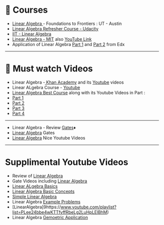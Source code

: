 
# :pushpin: Courses
* [Linear Algebra ](https://www.youtube.com/user/LAFFutX/playlists) - Foundations to Frontiers : UT - Austin
* [Linear Algebra Refresher Course - Udacity](https://www.udacity.com/course/linear-algebra-refresher-course--ud953)
* [IIT - Linear Algebra](https://www.youtube.com/playlist?list=PLbMVogVj5nJQ2vsW_hmyvVfO4GYWaaPp7)
* [Linear Algebra - MIT](https://ocw.mit.edu/courses/mathematics/18-06sc-linear-algebra-fall-2011/index.htm) also [YouTube Link](https://www.youtube.com/watch?list=PLE7DDD91010BC51F8&v=ZK3O402wf1c)
* Application of Linear Algebra [Part 1](https://www.edx.org/course/applications-linear-algebra-part-1-davidsonx-d003x-1) and [Part 2](https://www.edx.org/course/applications-linear-algebra-part-2-davidsonx-d003x-2) from Edx
 ---
 # :movie_camera: Must watch Videos 

* Linear Algebra -[ Khan Academy](https://www.khanacademy.org/math/linear-algebra) and its [Youtube](https://www.youtube.com/playlist?list=PLFD0EB975BA0CC1E0) videos
* Linear ALgebra Course  - [Youtube](https://www.youtube.com/playlist?list=PLHXZ9OQGMqxfUl0tcqPNTJsb7R6BqSLo6)
* [Linear Algebra Best Course](https://www.lem.ma/books/VBS92YDYuscc5-lK/landing) along with its Youtube Videos in Part :
* [Part 1](https://www.youtube.com/playlist?list=PLlXfTHzgMRUKXD88IdzS14F4NxAZudSmv)
* [Part 2](https://www.youtube.com/playlist?list=PLlXfTHzgMRULWJYthculb2QWEiZOkwTSU)
* [Part 3](https://www.youtube.com/playlist?list=PLlXfTHzgMRUIqYrutsFXCOmiqKUgOgGJ5)
* [Part 4](https://www.youtube.com/playlist?list=PLlXfTHzgMRULZfrNCrrJ7xDcTjGr633mm&disable_polymer=true)
---
* Linear Algebra - Review [Gates](https://www.youtube.com/playlist?list=PLEbnTDJUr_IdiveZ4bvOc1Oh2zEp7J8z6):diamonds:
* [Linear Algebra](https://www.youtube.com/playlist?list=PLXVjll7-2kRk5jkvWBoUV9BNpeIuSyR9d) Gates
* [Linear Algebra](https://www.youtube.com/playlist?list=PLAFEC355DFEADC30C) Nice Youtube Videos


 
 ---
 # Supplimental Youtube Videos
 * Review of [Linear Algebra](https://www.youtube.com/playlist?list=PLZcI2rZdDGQrb4VjOoMm2-o7Fu_mvij8F)
 * Gate Videos including [Linear Algebra](https://www.youtube.com/playlist?list=PLNEqvET0cb66g5UlAzxhzvj6EZLtgsIww)
 * [Linear ALgebra Basics](https://www.youtube.com/playlist?list=PLWbnIo7XnOkz1hBLdv_0LwcdwUjvoZL5s)
 * [Linear Algebra Basic Concepts](https://www.youtube.com/playlist?list=PLX2gX-ftPVXVuWEutmvA163NoDCAhiWv2)
 * [Simple Linear Algebra](https://www.youtube.com/playlist?list=PLDDGPdw7e6AjJacaEe9awozSaOou-NIx_)
 * Linear Algebra [Example Problems](https://www.youtube.com/playlist?list=PLdciPPorsHuk3Hp7QPPAtTkpW0o1UXQB6)
 * [LinearAlgebra]9https://www.youtube.com/playlist?list=PLee24bbe4wKTTfvffRbeLg2LuHpLElBhM)
 * Linear Algebra [Gemoetric Application](https://www.youtube.com/playlist?list=PL204E8D692EE1C7A6)
 
